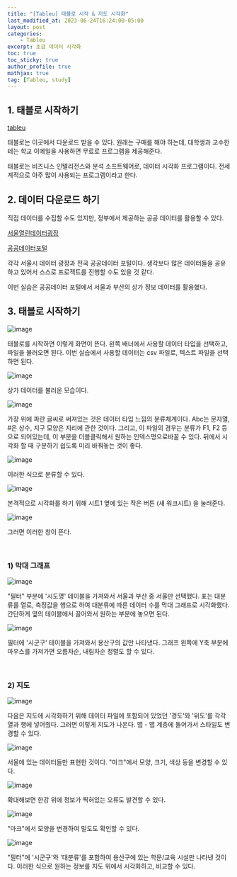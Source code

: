 ```yaml
---
title: "[Tableu] 태블로 시작 & 지도 시각화"
last_modified_at: 2023-06-24T16:24:00-05:00
layout: post
categories:
    - Tableu
excerpt: 초급 데이터 시각화
toc: true
toc_sticky: true
author_profile: true
mathjax: true
tag: [Tableu, study]
---
```


## 1. 태블로 시작하기

[tableu](https://www.tableau.com/ko-kr/trial/tableau-software?utm_campaign_id=2017049&utm_campaign=Prospecting-CORE-ALL-ALL-ALL-ALL&utm_medium=Paid+Search&utm_source=Naver&utm_language=KR&utm_country=SoKOR&kw=TABLEAU&adgroup=brandsearchad&adused=)


태블로는 이곳에서 다운로드 받을 수 있다.
원래는 구매를 해야 하는데, 대학생과 교수한테는 학교 이메일을 사용하면 무료로 프로그램을 제공해준다.

태블로는 비즈니스 인텔리전스와 분석 소프트웨어로, 데이터 시각화 프로그램이다. 
전세계적으로 아주 많이 사용되는 프로그램이라고 한다.


## 2. 데이터 다운로드 하기

직접 데이터를 수집할 수도 있지만, 정부에서 제공하는 공공 데이터를 활용할 수 있다.    

[서울열린데이터광장](https://data.seoul.go.kr/)

[공공데이터포털](https://www.data.go.kr/)

각각 서울시 데이터 광장과 전국 공공데이터 포털이다. 
생각보다 많은 데이터들을 공유하고 있어서 스스로 프로젝트를 진행할 수도 있을 것 같다.

이번 실습은 공공데이터 포털에서 서울과 부산의 상가 정보 데이터를 활용했다.

## 3. 태블로 시작하기

![image](https://img1.daumcdn.net/thumb/R1280x0/?scode=mtistory2&fname=https%3A%2F%2Fblog.kakaocdn.net%2Fdn%2FdKyHw3%2FbtqTKMuitv1%2FQ4uhOANLFqZwKQJ7MTb4IK%2Fimg.png)

태블로를 시작하면 이렇게 화면이 뜬다. 
왼쪽 배너에서 사용할 데이터 타입을 선택하고, 파일을 불러오면 된다.
이번 실습에서 사용할 데이터는 csv 파일로, 텍스트 파일을 선택하면 된다.

![image](https://img1.daumcdn.net/thumb/R1280x0/?scode=mtistory2&fname=https%3A%2F%2Fblog.kakaocdn.net%2Fdn%2FcAzoBe%2FbtqTIoVhIMC%2FP0uEqNm0nRFnkKUR9IpdA0%2Fimg.png)

상가 데이터를 불러온 모습이다. 

![image](https://img1.daumcdn.net/thumb/R1280x0/?scode=mtistory2&fname=https%3A%2F%2Fblog.kakaocdn.net%2Fdn%2FbcRSI0%2FbtqTIqllBYi%2FbxAyy28lC7LHjDrtYy04F1%2Fimg.png)

가장 위에 파란 글씨로 써져있는 것은 데이터 타입 느낌의 분류체계이다. Abc는 문자열, #은 상수, 지구 모양은 지리에 관한 것이다. 그리고, 이 파일의 경우는 분류가 F1, F2 등으로 되어있는데, 이 부분을 더블클릭해서 원하는 인덱스명으로바꿀 수 있다. 뒤에서 시각화 할 때 구분하기 쉽도록 미리 바꿔놓는 것이 좋다.

![image](https://img1.daumcdn.net/thumb/R1280x0/?scode=mtistory2&fname=https%3A%2F%2Fblog.kakaocdn.net%2Fdn%2FbOLau5%2FbtqTLwY5Mz3%2FUzCdBaemDyFrKVuFz5gXL0%2Fimg.png)

이러한 식으로 분류할 수 있다.

![image](https://img1.daumcdn.net/thumb/R1280x0/?scode=mtistory2&fname=https%3A%2F%2Fblog.kakaocdn.net%2Fdn%2FkGBKJ%2FbtqTLw5Qu0J%2FFl9GDY4Wkxhk7Jok4sG3t1%2Fimg.png)

본격적으로 시각화를 하기 위해 시트1 옆에 있는 작은 버튼 (새 워크시트) 을 눌러준다.

![image](https://img1.daumcdn.net/thumb/R1280x0/?scode=mtistory2&fname=https%3A%2F%2Fblog.kakaocdn.net%2Fdn%2FdA0LbK%2FbtqTLyo6kse%2FyWBM3KqF0U6q6Cs8lBxUyK%2Fimg.png)

그러면 이러한 창이 뜬다.

<br>

### 1) 막대 그래프

![image](https://img1.daumcdn.net/thumb/R1280x0/?scode=mtistory2&fname=https%3A%2F%2Fblog.kakaocdn.net%2Fdn%2Ftiuam%2FbtqTNz2kWJ3%2FNFTLNHdk5pk4Suua2vFmQ1%2Fimg.png)

"필터" 부분에 '시도명' 테이블을 가져와서 서울과 부산 중 서울만 선택했다.
표는 대분류를 열로, 측정값을 행으로 하여 대분류에 따른 데이터 수를 막대 그래프로 시각화했다.
간단하게 옆의 테이블에서 끌어와서 원하는 부분에 놓으면 된다.

![image](https://img1.daumcdn.net/thumb/R1280x0/?scode=mtistory2&fname=https%3A%2F%2Fblog.kakaocdn.net%2Fdn%2Fs2QZx%2FbtqTLxKsXk7%2FPDCaBuOfWpufcQDDsMQjO0%2Fimg.png)

필터에 '시군구' 테이블을 가져와서 용산구의 값만 나타냈다. 
그래프 왼쪽에 Y축 부분에 마우스를 가져가면 오름차순, 내림차순 정렬도 할 수 있다.

<br>

### 2) 지도

![image](https://img1.daumcdn.net/thumb/R1280x0/?scode=mtistory2&fname=https%3A%2F%2Fblog.kakaocdn.net%2Fdn%2FliGIj%2FbtqTNBy3KMf%2F9oH1MqZ44YTKCK5XoVVDT0%2Fimg.png)

다음은 지도에 시각화하기 위해 데이터 파일에 포함되어 있었던 '경도'와 '위도'를 각각 열과 행에 넣어줬다.
그러면 이렇게 지도가 나온다. 맵 - 맵 계층에 들어가서 스타일도 변경할 수 있다.

![image](https://img1.daumcdn.net/thumb/R1280x0/?scode=mtistory2&fname=https%3A%2F%2Fblog.kakaocdn.net%2Fdn%2FRVH1U%2FbtqTJTAtsjw%2FgVEUVd6zg2v87XpowyMFs1%2Fimg.png)

서울에 있는 데이터들만 표현한 것이다.
"마크"에서 모양, 크기, 색상 등을 변경할 수 있다.

![image](https://img1.daumcdn.net/thumb/R1280x0/?scode=mtistory2&fname=https%3A%2F%2Fblog.kakaocdn.net%2Fdn%2FlhuK1%2FbtqTKLPKiNV%2F2LWV6VwicJUUjmT5jR41L1%2Fimg.png)

확대해보면 한강 위에 정보가 찍혀있는 오류도 발견할 수 있다.

![image](https://img1.daumcdn.net/thumb/R1280x0/?scode=mtistory2&fname=https%3A%2F%2Fblog.kakaocdn.net%2Fdn%2FoOzbS%2FbtqTIqevIl2%2FhYqiCVcvdNanSVH2X1aXL0%2Fimg.png)

"마크"에서 모양을 변경하여 밀도도 확인할 수 있다.

![image](https://img1.daumcdn.net/thumb/R1280x0/?scode=mtistory2&fname=https%3A%2F%2Fblog.kakaocdn.net%2Fdn%2F8ULFX%2FbtqTKMuiyhB%2FfFa36k4NejTyT1RmuSttMK%2Fimg.png)

"필터"에 '시군구'와 '대분류'를 포함하여 용산구에 있는 학문/교육 시설만 나타낸 것이다.
이러한 식으로 원하는 정보를 지도 위에서 시각화하고, 비교할 수 있다.
